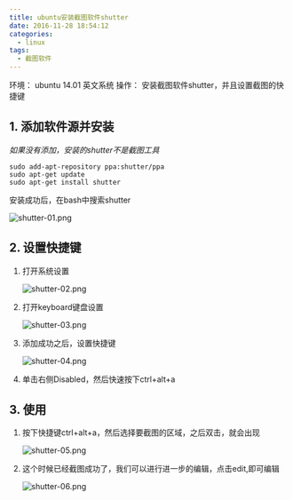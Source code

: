```yaml
---
title: ubuntu安装截图软件shutter
date: 2016-11-28 18:54:12
categories:
  - linux
tags:
  - 截图软件
---
```


环境： ubuntu 14.01 英文系统
操作： 安装截图软件shutter，并且设置截图的快捷键

<!-- more -->

## 1. 添加软件源并安装

*如果没有添加，安装的shutter不是截图工具*

```shell
sudo add-apt-repository ppa:shutter/ppa
sudo apt-get update
sudo apt-get install shutter
```

安装成功后，在bash中搜索shutter

![shutter-01.png](/uploads/shutter-01.png)

## 2. 设置快捷键

1. 打开系统设置

    ![shutter-02.png](/uploads/shutter-02.png)

2. 打开keyboard键盘设置

    ![shutter-03.png](/uploads/shutter-03.png)

3. 添加成功之后，设置快捷键

    ![shutter-04.png](/uploads/shutter-04.png)

4. 单击右侧Disabled，然后快速按下ctrl+alt+a

## 3. 使用

1. 按下快捷键ctrl+alt+a，然后选择要截图的区域，之后双击，就会出现

    ![shutter-05.png](/uploads/shutter-05.png)

2. 这个时候已经截图成功了，我们可以进行进一步的编辑，点击edit,即可编辑

    ![shutter-06.png](/uploads/shutter-06.png)
